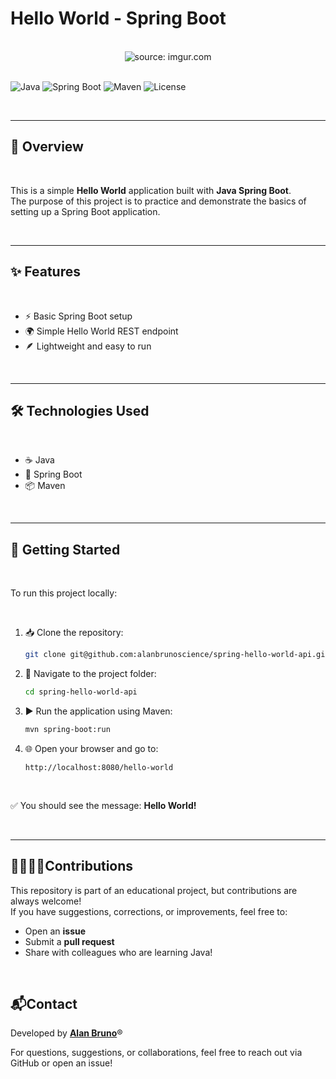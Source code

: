 # Hello World - Spring Boot

<br />

<div align="center">
    <img src="https://i.imgur.com/w8tTOuT.png" title="source: imgur.com" /> 
</div>

<br />

![Java](https://img.shields.io/badge/Java-ED8B00?style=for-the-badge&logo=java&logoColor=white)
![Spring Boot](https://img.shields.io/badge/Spring%20Boot-6DB33F?style=for-the-badge&logo=springboot&logoColor=white)
![Maven](https://img.shields.io/badge/Maven-C71A36?style=for-the-badge&logo=apachemaven&logoColor=white)
![License](https://img.shields.io/badge/License-MIT-blue?style=for-the-badge)

<br />

---

## 📖 Overview

<br />

This is a simple **Hello World** application built with **Java Spring Boot**.  
The purpose of this project is to practice and demonstrate the basics of setting up a Spring Boot application.

<br />

---

## ✨ Features

<br />

- ⚡ Basic Spring Boot setup  
- 🌍 Simple Hello World REST endpoint  
- 🪶 Lightweight and easy to run 

<br />

---

## 🛠️ Technologies Used

<br />

- ☕ Java  
- 🍃 Spring Boot  
- 📦 Maven  

<br />

---

## 🚀 Getting Started

<br />

To run this project locally:

<br />

1. 📥 Clone the repository:

   ```bash
   git clone git@github.com:alanbrunoscience/spring-hello-world-api.git
   ```

2. 📂 Navigate to the project folder:

   ```bash
   cd spring-hello-world-api
   ```

3. ▶️ Run the application using Maven:

   ```bash
   mvn spring-boot:run
   ```

4. 🌐 Open your browser and go to:

   ```
   http://localhost:8080/hello-world
   ```

<br />

✅ You should see the message: **Hello World!**

<br />

---

## 🫱🏻‍🫲🏻Contributions

This repository is part of an educational project, but contributions are always welcome!  
If you have suggestions, corrections, or improvements, feel free to:

- Open an **issue**  
- Submit a **pull request**  
- Share with colleagues who are learning Java!  

<br />

## 📬Contact

Developed by [**Alan Bruno**](https://github.com/alanbrunoscience)®

For questions, suggestions, or collaborations, feel free to reach out via GitHub or open an issue!